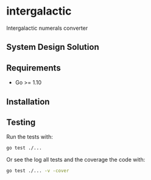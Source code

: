 # intergalactic

Intergalactic numerals converter

## System Design Solution

## Requirements

* Go >= 1.10

## Installation

## Testing

Run the tests with:

```bash
go test ./...
```

Or see the log all tests and the coverage the code with:

```bash
go test ./... -v -cover
```
